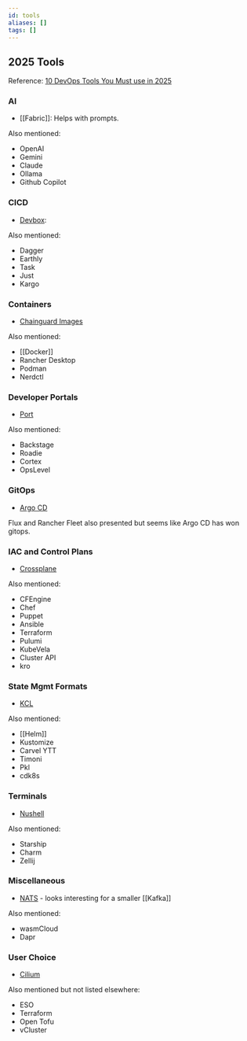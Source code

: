 ```yaml
---
id: tools
aliases: []
tags: []
---
```


## 2025 Tools

Reference: [10 DevOps Tools You Must use in 2025](https://www.youtube.com/watch?v=4N_MWAQEzWg)
### AI

- [[Fabric]]: Helps with prompts.

Also mentioned:
- OpenAI
- Gemini
- Claude
- Ollama
- Github Copilot

### CICD

- [Devbox](jetify.com/devbox): 

Also mentioned:
- Dagger
- Earthly
- Task
- Just
- Kargo

### Containers

- [Chainguard Images](chainguard.dev/chainguard-images)

Also mentioned:
- [[Docker]]
- Rancher Desktop
- Podman
- Nerdctl

### Developer Portals

- [Port](https://getport.io)

Also mentioned:
- Backstage
- Roadie
- Cortex
- OpsLevel

### GitOps

- [Argo CD](https://argoproj.github.io/cd)

Flux and Rancher Fleet also presented but seems like Argo CD has won gitops.

### IAC and Control Plans

- [Crossplane](https://crossplane.io)

Also mentioned:
- CFEngine
- Chef
- Puppet
- Ansible
- Terraform
- Pulumi
- KubeVela
- Cluster API
- kro

### State Mgmt Formats

- [KCL](https://kcl-lang.io)

Also mentioned:
- [[Helm]]
- Kustomize
- Carvel YTT
- Timoni
- Pkl
- cdk8s

### Terminals

- [Nushell](https://mushell.sh)

Also mentioned:

- Starship
- Charm
- Zellij

### Miscellaneous

- [NATS](https://nats.io) - looks interesting for a smaller [[Kafka]]

Also mentioned:
- wasmCloud
- Dapr

### User Choice

- [Cilium](https://cilium.io)

Also mentioned but not listed elsewhere:
- ESO
- Terraform
- Open Tofu
- vCluster

